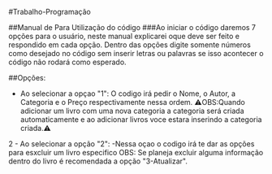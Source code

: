 #Trabalho-Programação

##Manual de Para Utilização do código
###Ao iniciar o código daremos 7 opções para o usuário, neste manual explicarei oque deve ser feito e respondido em cada opção. Dentro das opções digite somente números como desejado no código sem inserir letras ou palavras se isso acontecer o código não rodará como esperado.

##Opções:
+ Ao selecionar a opçao "1":
    O codigo irá pedir o Nome, o Autor, a Categoria e o Preço respectivamente nessa ordem.
        ⚠️OBS:Quando adicionar um livro com uma nova categoria a categoria será criada automaticamente e ao adicionar livros voce estara inserindo a categoria criada.⚠️
   

2 - Ao selecionar a opção "2":
    -Nessa oçao o codigo irá te dar as opções para esxcluir um livro especifico 
        OBS: Se planeja excluir alguma informação dentro do livro é recomendada a opção "3-Atualizar".
    
   
    
                                                                      

